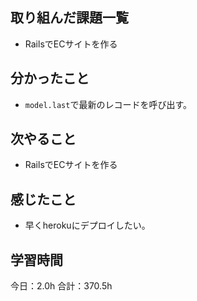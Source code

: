 ## 取り組んだ課題一覧
*  RailsでECサイトを作る
## 分かったこと
* ```model.last```で最新のレコードを呼び出す。
  
    
    

## 次やること
*  RailsでECサイトを作る
## 感じたこと
*  早くherokuにデプロイしたい。
 
## 学習時間
今日：2.0h
合計：370.5h
